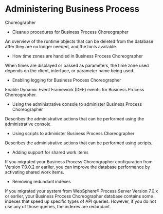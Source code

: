 <!-- image -->

# Administering Business Process
Choreographer

- Cleanup procedures for Business Process Choreographer

An overview of the runtime objects that can be deleted from the database after they are no longer needed, and the tools available.
- How time zones are handled in Business Process Choreographer

When times are displayed or passed as parameters, the time zone used depends on the client, interface, or parameter name being used.
- Enabling logging for Business Process Choreographer

Enable Dynamic Event Framework (DEF) events for Business Process Choreographer.
- Using the administrative console to administer Business Process Choreographer

Describes the administrative actions that can be performed using the administrative console.
- Using scripts to administer Business Process Choreographer

Describes the administrative actions that can be performed using scripts.
- Adding support for shared work items

If you migrated your Business Process Choreographer configuration from Version 7.0.0.2 or earlier, you can improve the database performance by activating shared work items.
- Removing redundant indexes

If you migrated your system from WebSphere® Process Server Version 7.0.x or earlier, your Business Process Choreographer database contains some indexes that speed up specific types of API queries. However, if you do not use any of those queries, the indexes are redundant.